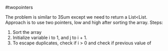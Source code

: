 #twopointers

The problem is similar to 3Sum except we need to return a List<List<Integer>.
Approach is to use two pointers, low and high after sorting the array.
Steps:
1. Sort the array
2. Initialize variable i to 1, and j to i + 1.
3. To escape duplicates, check if i > 0 and check if previous value of 
